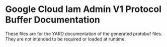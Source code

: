 # Google Cloud Iam Admin V1 Protocol Buffer Documentation

These files are for the YARD documentation of the generated protobuf files.
They are not intended to be required or loaded at runtime.
